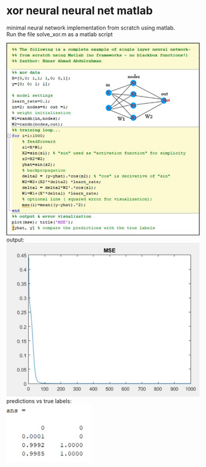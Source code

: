 # xor neural neural net matlab
minimal neural network implementation from scratch using matlab.<br/>
Run the file solve_xor.m as a matlab script

![](images/barebone_NN.jpg)
</br>
output:
</br>
![](images/output.JPG)
</br>
predictions vs true labels:
</br>
![](images/results.JPG)
